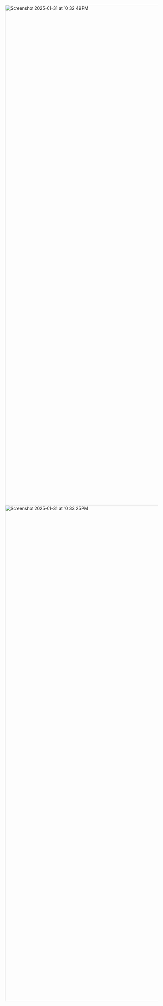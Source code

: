 <img width="1647" alt="Screenshot 2025-01-31 at 10 32 49 PM" src="https://github.com/user-attachments/assets/73aaf931-a750-4320-88e6-b9838b4bb4a2" />
<img width="1634" alt="Screenshot 2025-01-31 at 10 33 25 PM" src="https://github.com/user-attachments/assets/5da60fbb-3e76-4241-9abe-f594388a2d21" />
